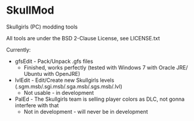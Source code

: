 SkullMod
========

Skullgirls (PC) modding tools

All tools are under the BSD 2-Clause License, see LICENSE.txt

Currently:
* gfsEdit - Pack/Unpack .gfs files
    * Finished, works perfectly (tested with Windows 7 with Oracle JRE/ Ubuntu with OpenJRE)
* lvlEdit - Edit/Create new Skullgirls levels (.sgm.msb/.sgi.msb/.sga.msb/.sgs.msb/.lvl)
    * Not usable - in development
* PalEd - The Skullgirls team is selling player colors as DLC, not gonna interfere with that
    * Not in development - will never be in development